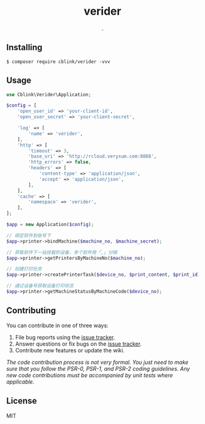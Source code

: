 <h1 align="center"> verider </h1>

<p align="center"> .</p>


## Installing

```shell
$ composer require cblink/verider -vvv
```

## Usage

```php
use Cblink\Verider\Application;

$config = [
    'open_user_id' => 'your-client-id',
    'open_user_secret' => 'your-client-secret',

    'log' => [
        'name' => 'verider',
    ],
    'http' => [
        'timeout' => 3,
        'base_uri' => 'http://rcloud.verysum.com:8088',
        'http_errors' => false,
        'headers' => [
            'content-type' => 'application/json',
            'accept' => 'application/json',
        ],
    ],
    'cache' => [
        'namespace' => 'verider',
    ],
];

$app = new Application($config);

// 绑定软件到账号下
$app->printer->bindMachine($machine_no, $machine_secret);

// 获取软件下一站挂载的设备，多个软件用「,」分隔
$app->printer->getPrintersByMachineNo($machine_no);

// 创建打印任务
$app->printer->createPrinterTask($device_no, $print_content, $print_id);

// 通过设备号获取设备打印状态
$app->printer->getMachineStatusByMachineCode($device_no);
```

## Contributing

You can contribute in one of three ways:

1. File bug reports using the [issue tracker](https://github.com/cblink/verider/issues).
2. Answer questions or fix bugs on the [issue tracker](https://github.com/cblink/verider/issues).
3. Contribute new features or update the wiki.

_The code contribution process is not very formal. You just need to make sure that you follow the PSR-0, PSR-1, and PSR-2 coding guidelines. Any new code contributions must be accompanied by unit tests where applicable._

## License

MIT